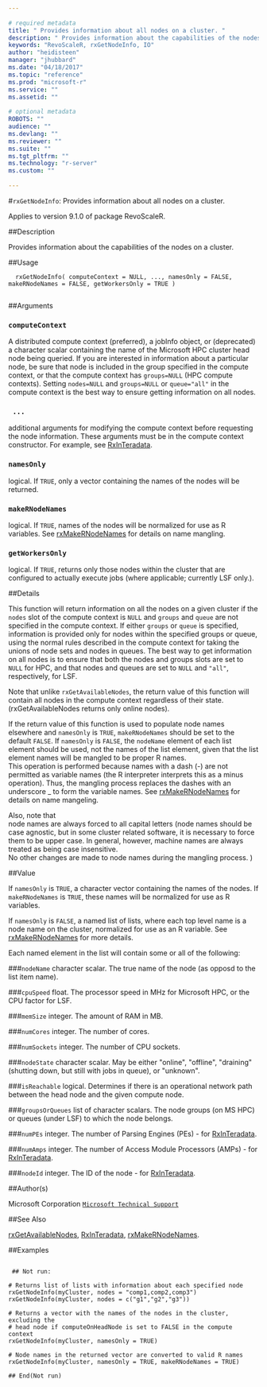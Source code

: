 ```yaml
--- 
 
# required metadata 
title: " Provides information about all nodes on a cluster. " 
description: " Provides information about the capabilities of the nodes on a cluster. " 
keywords: "RevoScaleR, rxGetNodeInfo, IO" 
author: "heidisteen" 
manager: "jhubbard" 
ms.date: "04/18/2017" 
ms.topic: "reference" 
ms.prod: "microsoft-r" 
ms.service: "" 
ms.assetid: "" 
 
# optional metadata 
ROBOTS: "" 
audience: "" 
ms.devlang: "" 
ms.reviewer: "" 
ms.suite: "" 
ms.tgt_pltfrm: "" 
ms.technology: "r-server" 
ms.custom: "" 
 
--- 
```

 
 
 #`rxGetNodeInfo`:  Provides information about all nodes on a cluster. 

 Applies to version 9.1.0 of package RevoScaleR.
 
 ##Description
 
Provides information about the capabilities of the nodes on a cluster.
 
 
 
 ##Usage

```   
  rxGetNodeInfo( computeContext = NULL, ..., namesOnly = FALSE, makeRNodeNames = FALSE, getWorkersOnly = TRUE )
 
```
 
 
 ##Arguments

   
  
 ### `computeContext`
 A distributed compute context (preferred), a jobInfo object, or (deprecated) a character scalar containing the name of the Microsoft HPC cluster head node being queried.  If you are interested in information about a particular node, be sure that node is included in the group specified in the compute context, or that the compute context has `groups=NULL` (HPC compute contexts).    Setting `nodes=NULL` and `groups=NULL` or `queue="all"` in the compute context is the best way to ensure getting information on all nodes. 
  
  
  
 ### ` ...`
 additional arguments for modifying the compute context before requesting the node information.  These arguments must be in the compute context constructor. For example, see [RxInTeradata](RxInTeradata.md). 
  
  
  
 ### `namesOnly`
 logical. If `TRUE`, only a vector containing the names of the nodes will be returned. 
  
  
  
 ### `makeRNodeNames`
 logical. If `TRUE`, names of the nodes will be normalized for use  as R variables.  See [rxMakeRNodeNames](rxMakeRNodeNames.md) for details on name mangling. 
  
  
  
 ### `getWorkersOnly`
 logical.  If `TRUE`, returns only those nodes within the cluster that are configured to actually execute jobs (where applicable; currently LSF only.). 
  
 
 
 
 ##Details
 
This function will return information on all the nodes on a given cluster if the `nodes` 
slot of the compute context is `NULL` and `groups` and `queue` are not 
specified in the compute context. If either `groups` or `queue` is specified,
information is provided only for nodes within the specified groups or queue, 
using the normal rules described in the compute context for taking the unions of node sets 
and nodes in queues.  The best way to get information on all nodes is to ensure that both 
the nodes and groups slots are set to `NULL` for HPC, and that nodes and 
queues are set to `NULL` and `"all"`, respectively, for LSF.

Note that unlike `rxGetAvailableNodes`, the return value of this function will 
contain all nodes in the compute context regardless of their state.  
(rxGetAvailableNodes returns only online nodes).

If the return value of this function is used to populate node names elsewhere and 
`namesOnly` is `TRUE`, `makeRNodeNames` should be set to the default `FALSE`.
If `namesOnly` is `FALSE`, the `nodeName` element of each list element should 
be used, not the names of the list element, given that the list element names will be 
mangled to be proper R names.  
This operation is performed because names with a dash (-) are not permitted as variable names 
(the R interpreter interprets this as a minus operation).  Thus, the mangling process replaces the 
dashes with an underscore _ to form the variable names.
See [rxMakeRNodeNames](rxMakeRNodeNames.md) for details on name mangeling.

Also, note that  
node names are always forced to all capital letters (node names should be case agnostic, but in 
some cluster related software, it is necessary to force them to be upper case.
In general, however, machine names are always treated as being case insensitive.  
No other changes are made to node names during the mangling process.
)
 
 
 
 ##Value
 
If `namesOnly` is `TRUE`, a character vector containing the names of the nodes. 
If `makeRNodeNames` is `TRUE`, these names will be normalized for use as R variables.

If `namesOnly` is `FALSE`, a named list of lists, where each top level name is a node name 
on the cluster, normalized for use as an R variable.  See [rxMakeRNodeNames](rxMakeRNodeNames.md) for
more details.

Each named element in the list will contain some or all of the following:


###`nodeName`
character scalar.  The true name of the node (as opposd to the list item name).


###`cpuSpeed`
float.  The processor speed in MHz for Microsoft HPC, or the CPU factor for LSF.


###`memSize`
integer.  The amount of RAM in MB.


###`numCores`
integer.  The number of cores.


###`numSockets`
integer.  The number of CPU sockets.


###`nodeState`
character scalar.  May be either "online", "offline", "draining" (shutting down, but still with jobs in queue), or "unknown".


###`isReachable`
logical.  Determines if there is an operational network path between the head node and the given compute node.


###`groupsOrQueues`
list of character scalars.  The node groups (on MS HPC) or queues (under LSF) to which the node belongs.


###`numPEs`
integer. The number of Parsing Engines (PEs) - for [RxInTeradata](RxInTeradata.md).


###`numAmps`
integer. The number of Access Module Processors (AMPs) - for [RxInTeradata](RxInTeradata.md).


###`nodeId`
integer. The ID of the node - for [RxInTeradata](RxInTeradata.md).


 
 ##Author(s)
 
Microsoft Corporation [`Microsoft Technical Support`](https://go.microsoft.com/fwlink/?LinkID=698556&clcid=0x409)

 
 
 ##See Also
 
[rxGetAvailableNodes](../../r-reference/revoscaler/rxgetavailablenodes.md),
[RxInTeradata](RxInTeradata.md),
[rxMakeRNodeNames](rxMakeRNodeNames.md).
   
 ##Examples

 ```
   
  ## Not run:
 
# Returns list of lists with information about each specified node
rxGetNodeInfo(myCluster, nodes = "comp1,comp2,comp3")
rxGetNodeInfo(myCluster, nodes = c("g1","g2","g3"))

# Returns a vector with the names of the nodes in the cluster, excluding the 
# head node if computeOnHeadNode is set to FALSE in the compute context
rxGetNodeInfo(myCluster, namesOnly = TRUE)

# Node names in the returned vector are converted to valid R names
rxGetNodeInfo(myCluster, namesOnly = TRUE, makeRNodeNames = TRUE)

 ## End(Not run) 
  
 
```
 
 
